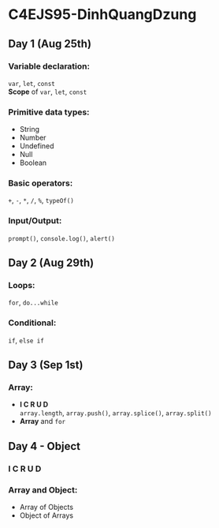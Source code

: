 # C4EJS95-DinhQuangDzung

## Day 1 (Aug 25th)

### Variable declaration:

`var`, `let`, `const`  
**Scope** of `var`, `let`, `const`

### Primitive data types:

- String
- Number
- Undefined
- Null
- Boolean

### Basic operators:

`+`, `-`, `*`, `/`, `%`, `typeOf()`

### Input/Output:

`prompt()`, `console.log()`, `alert()`

## Day 2 (Aug 29th)

### Loops:

`for`, `do...while`

### Conditional:

`if`, `else if`

## Day 3 (Sep 1st)

### Array:

- **I C R U D**  
  `array.length`, `array.push()`, `array.splice()`, `array.split()`
- **Array** and `for`

## Day 4 - Object
### I C R U D
### Array and Object:
- Array of Objects
- Object of Arrays
